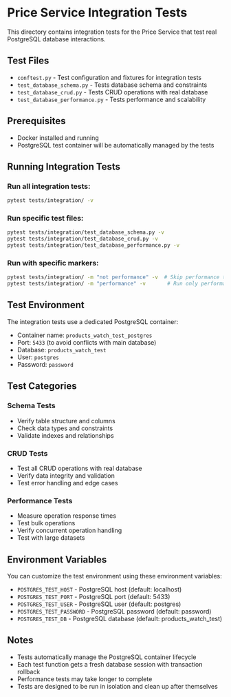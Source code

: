 # Price Service Integration Tests

This directory contains integration tests for the Price Service that test real PostgreSQL database interactions.

## Test Files

- `conftest.py` - Test configuration and fixtures for integration tests
- `test_database_schema.py` - Tests database schema and constraints
- `test_database_crud.py` - Tests CRUD operations with real database
- `test_database_performance.py` - Tests performance and scalability

## Prerequisites

- Docker installed and running
- PostgreSQL test container will be automatically managed by the tests

## Running Integration Tests

### Run all integration tests:
```bash
pytest tests/integration/ -v
```

### Run specific test files:
```bash
pytest tests/integration/test_database_schema.py -v
pytest tests/integration/test_database_crud.py -v
pytest tests/integration/test_database_performance.py -v
```

### Run with specific markers:
```bash
pytest tests/integration/ -m "not performance" -v  # Skip performance tests
pytest tests/integration/ -m "performance" -v       # Run only performance tests
```

## Test Environment

The integration tests use a dedicated PostgreSQL container:
- Container name: `products_watch_test_postgres`
- Port: `5433` (to avoid conflicts with main database)
- Database: `products_watch_test`
- User: `postgres`
- Password: `password`

## Test Categories

### Schema Tests
- Verify table structure and columns
- Check data types and constraints
- Validate indexes and relationships

### CRUD Tests
- Test all CRUD operations with real database
- Verify data integrity and validation
- Test error handling and edge cases

### Performance Tests
- Measure operation response times
- Test bulk operations
- Verify concurrent operation handling
- Test with large datasets

## Environment Variables

You can customize the test environment using these environment variables:

- `POSTGRES_TEST_HOST` - PostgreSQL host (default: localhost)
- `POSTGRES_TEST_PORT` - PostgreSQL port (default: 5433)
- `POSTGRES_TEST_USER` - PostgreSQL user (default: postgres)
- `POSTGRES_TEST_PASSWORD` - PostgreSQL password (default: password)
- `POSTGRES_TEST_DB` - PostgreSQL database (default: products_watch_test)

## Notes

- Tests automatically manage the PostgreSQL container lifecycle
- Each test function gets a fresh database session with transaction rollback
- Performance tests may take longer to complete
- Tests are designed to be run in isolation and clean up after themselves
